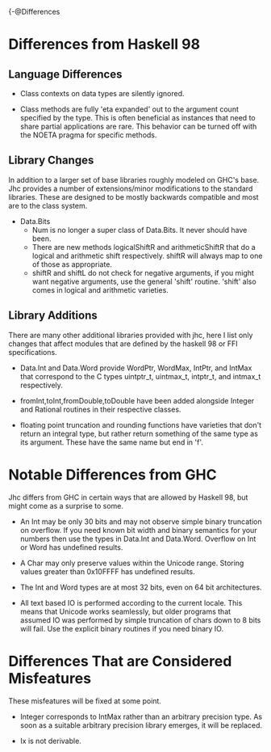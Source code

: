 {-@Differences

# Differences from Haskell 98

## Language Differences

* Class contexts on data types are silently ignored.

* Class methods are fully 'eta expanded' out to the argument count specified
  by the type. This is often beneficial as instances that need to share
  partial applications are rare. This behavior can be turned off with the
  NOETA pragma for specific methods.

## Library Changes

In addition to a larger set of base libraries roughly modeled on GHC's base.
Jhc provides a number of extensions/minor modifications to the standard
libraries. These are designed to be mostly backwards compatible and most are
to the class system.

* Data.Bits
    * Num is no longer a super class of Data.Bits. It never should have been.
    * There are new methods logicalShiftR and arithmeticShiftR that do a logical and
      arithmetic shift respectively. shiftR will always map to one of those as
      appropriate.
    * shiftR and shiftL do not check for negative arguments, if you might want
      negative arguments, use the general 'shift' routine. 'shift' also comes
      in logical and arithmetic varieties.


## Library Additions

There are many other additional libraries provided with jhc, here I list only
changes that affect modules that are defined by the haskell 98 or FFI
specifications.

* Data.Int and Data.Word provide WordPtr, WordMax, IntPtr, and IntMax that
   correspond to the C types uintptr_t, uintmax_t, intptr_t, and intmax_t
   respectively.

* fromInt,toInt,fromDouble,toDouble have been added
   alongside Integer and Rational routines in their respective classes.

* floating point truncation and rounding functions have varieties that don't
   return an integral type, but rather return something of the same type
   as its argument. These have the same name but end in 'f'.

# Notable Differences from GHC

Jhc differs from GHC in certain ways that are allowed by Haskell 98, but might
come as a surprise to some.

 * An Int may be only 30 bits and may not observe simple binary truncation on
   overflow. If you need known bit width and binary semantics for your numbers
   then use the types in Data.Int and Data.Word. Overflow on Int or Word has
   undefined results.

 * A Char may only preserve values within the Unicode range. Storing
   values greater than 0x10FFFF has undefined results.

 * The Int and Word types are at most 32 bits, even on 64 bit architectures.

 * All text based IO is performed according to the current locale. This means
   that Unicode works seamlessly, but older programs that assumed IO was
   performed by simple truncation of chars down to 8 bits will fail. Use the
   explicit binary routines if you need binary IO.


# Differences That are Considered Misfeatures

These misfeatures will be fixed at some point.

 * Integer corresponds to IntMax rather than an arbitrary precision type. As
   soon as a suitable arbitrary precision library emerges, it will be
   replaced.

 * Ix is not derivable.

